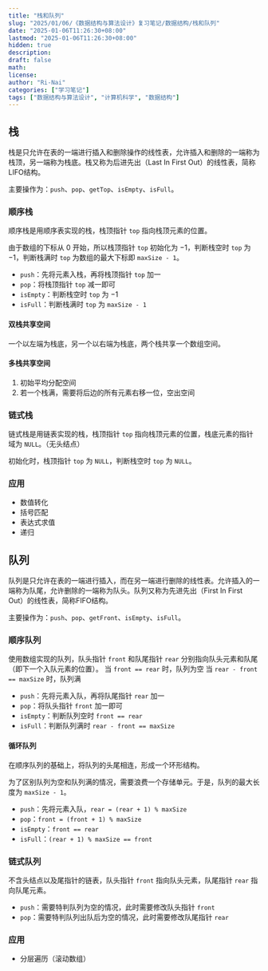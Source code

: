 ```yaml
---
title: "栈和队列"
slug: "2025/01/06/《数据结构与算法设计》复习笔记/数据结构/栈和队列"
date: "2025-01-06T11:26:30+08:00"
lastmod: "2025-01-06T11:26:30+08:00"
hidden: true
description:
draft: false
math:
license:
author: "Ri-Nai"
categories: ["学习笔记"]
tags: ["数据结构与算法设计", "计算机科学", "数据结构"]
---
```

## 栈
栈是只允许在表的一端进行插入和删除操作的线性表，允许插入和删除的一端称为栈顶，另一端称为栈底。栈又称为后进先出（Last In First Out）的线性表，简称LIFO结构。

主要操作为：`push`、`pop`、`getTop`、`isEmpty`、`isFull`。

### 顺序栈
顺序栈是用顺序表实现的栈，栈顶指针 `top` 指向栈顶元素的位置。

由于数组的下标从 $0$ 开始，所以栈顶指针 `top` 初始化为 $-1$，判断栈空时 `top` 为 $-1$，判断栈满时 `top` 为数组的最大下标即 `maxSize - 1`。

- `push`：先将元素入栈，再将栈顶指针 `top` 加一
- `pop`：将栈顶指针 `top` 减一即可
- `isEmpty`：判断栈空时 `top` 为 $-1$
- `isFull`：判断栈满时 `top` 为 `maxSize - 1`

#### 双栈共享空间
一个以左端为栈底，另一个以右端为栈底，两个栈共享一个数组空间。

#### 多栈共享空间
1. 初始平均分配空间
2. 若一个栈满，需要将后边的所有元素右移一位，空出空间

### 链式栈
链式栈是用链表实现的栈，栈顶指针 `top` 指向栈顶元素的位置，栈底元素的指针域为 `NULL`。（无头结点）

初始化时，栈顶指针 `top` 为 `NULL`，判断栈空时 `top` 为 `NULL`。

### 应用
- 数值转化
- 括号匹配
- 表达式求值
- 递归

## 队列
队列是只允许在表的一端进行插入，而在另一端进行删除的线性表。允许插入的一端称为队尾，允许删除的一端称为队头。队列又称为先进先出（First In First Out）的线性表，简称FIFO结构。

主要操作为：`push`、`pop`、`getFront`、`isEmpty`、`isFull`。

### 顺序队列
使用数组实现的队列，队头指针 `front` 和队尾指针 `rear` 分别指向队头元素和队尾（即下一个入队元素的位置）。
当 `front == rear` 时，队列为空
当 `rear - front == maxSize` 时，队列满

- `push`：先将元素入队，再将队尾指针 `rear` 加一
- `pop`：将队头指针 `front` 加一即可
- `isEmpty`：判断队列空时 `front == rear`
- `isFull`：判断队列满时 `rear - front == maxSize`

#### 循环队列
在顺序队列的基础上，将队列的头尾相连，形成一个环形结构。

为了区别队列为空和队列满的情况，需要浪费一个存储单元。于是，队列的最大长度为 `maxSize - 1`。

- `push`：先将元素入队，`rear = (rear + 1) % maxSize`
- `pop`：`front = (front + 1) % maxSize`
- `isEmpty`：`front == rear`
- `isFull`：`(rear + 1) % maxSize == front`

### 链式队列
不含头结点以及尾指针的链表，队头指针 `front` 指向队头元素，队尾指针 `rear` 指向队尾元素。
- `push`：需要特判队列为空的情况，此时需要修改队头指针 `front`
- `pop`：需要特判队列出队后为空的情况，此时需要修改队尾指针 `rear`

### 应用
- 分层遍历（滚动数组）
